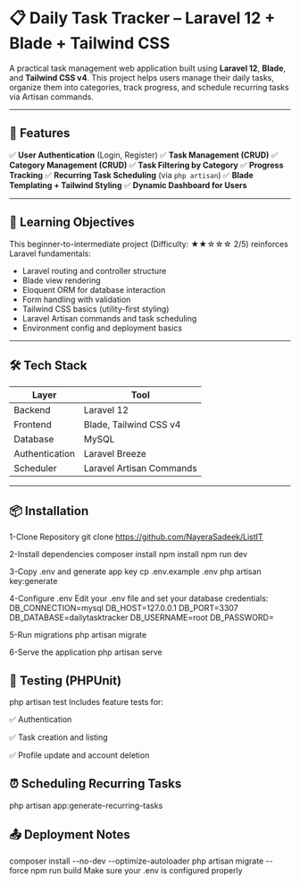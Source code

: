 # 📋 Daily Task Tracker – Laravel 12 + Blade + Tailwind CSS

A practical task management web application built using **Laravel 12**, **Blade**, and **Tailwind CSS v4**. This project helps users manage their daily tasks, organize them into categories, track progress, and schedule recurring tasks via Artisan commands.

---

## 🚀 Features

✅ **User Authentication** (Login, Register)
✅ **Task Management (CRUD)**
✅ **Category Management (CRUD)**
✅ **Task Filtering by Category**
✅ **Progress Tracking**
✅ **Recurring Task Scheduling** (via `php artisan`)
✅ **Blade Templating + Tailwind Styling**
✅ **Dynamic Dashboard for Users**

---

## 🎯 Learning Objectives

This beginner-to-intermediate project (Difficulty: ★★☆☆☆ 2/5) reinforces Laravel fundamentals:

- Laravel routing and controller structure
- Blade view rendering
- Eloquent ORM for database interaction
- Form handling with validation
- Tailwind CSS basics (utility-first styling)
- Laravel Artisan commands and task scheduling
- Environment config and deployment basics

---

## 🛠 Tech Stack

| Layer        | Tool                         |
|--------------|------------------------------|
| Backend      | Laravel 12                   |
| Frontend     | Blade, Tailwind CSS v4       |
| Database     | MySQL                        |
| Authentication | Laravel Breeze             |
| Scheduler    | Laravel Artisan Commands     |

---

## 📦 Installation
1-Clone Repository git clone https://github.com/NayeraSadeek/ListIT

2-Install dependencies composer install npm install npm run dev

3-Copy .env and generate app key cp .env.example .env php artisan key:generate

4-Configure .env Edit your .env file and set your database credentials: 
DB_CONNECTION=mysql 
DB_HOST=127.0.0.1 
DB_PORT=3307
DB_DATABASE=dailytasktracker
DB_USERNAME=root
DB_PASSWORD=

5-Run migrations php artisan migrate

6-Serve the application php artisan serve 


## 🧪 Testing (PHPUnit)
php artisan test
Includes feature tests for:

✅ Authentication

✅ Task creation and listing

✅ Profile update and account deletion

## ⏰ Scheduling Recurring Tasks
php artisan app:generate-recurring-tasks

## 📤 Deployment Notes
composer install --no-dev --optimize-autoloader
php artisan migrate --force
npm run build
Make sure your .env is configured properly
